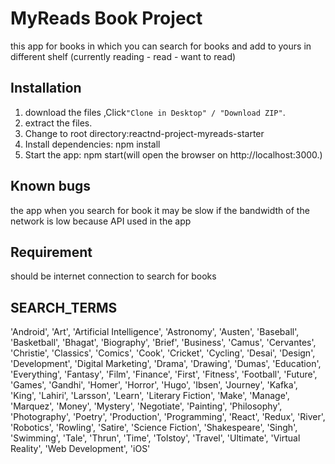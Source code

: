 # MyReads Book Project

this app for books in which you can search for books and add to yours in different shelf (currently reading - read - want to read)

## Installation

1. download the files ,Click`"Clone in Desktop" / "Download ZIP"`.
2. extract the files.
3. Change to root directory:reactnd-project-myreads-starter
4. Install dependencies: npm install
5. Start the app: npm start(will open the browser on http://localhost:3000.)

## Known bugs

the app when you search for book it may be slow if the bandwidth of the network is low because API used in the app

## Requirement
should be internet connection to search for books

## SEARCH_TERMS
'Android', 'Art', 'Artificial Intelligence', 'Astronomy', 'Austen', 'Baseball', 'Basketball', 'Bhagat', 'Biography', 'Brief', 'Business', 'Camus', 'Cervantes', 'Christie', 'Classics', 'Comics', 'Cook', 'Cricket', 'Cycling', 'Desai', 'Design', 'Development', 'Digital Marketing', 'Drama', 'Drawing', 'Dumas', 'Education', 'Everything', 'Fantasy', 'Film', 'Finance', 'First', 'Fitness', 'Football', 'Future', 'Games', 'Gandhi', 'Homer', 'Horror', 'Hugo', 'Ibsen', 'Journey', 'Kafka', 'King', 'Lahiri', 'Larsson', 'Learn', 'Literary Fiction', 'Make', 'Manage', 'Marquez', 'Money', 'Mystery', 'Negotiate', 'Painting', 'Philosophy', 'Photography', 'Poetry', 'Production', 'Programming', 'React', 'Redux', 'River', 'Robotics', 'Rowling', 'Satire', 'Science Fiction', 'Shakespeare', 'Singh', 'Swimming', 'Tale', 'Thrun', 'Time', 'Tolstoy', 'Travel', 'Ultimate', 'Virtual Reality', 'Web Development', 'iOS'
